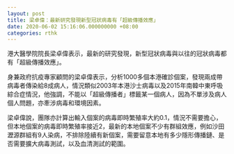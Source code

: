 ```yaml
---
layout: post
title: 梁卓偉：最新研究發現新型冠狀病毒有「超級傳播效應」
date: 2020-06-02 15:16:06.000000000 +08:00
categories: rthk
---
```


港大醫學院院長梁卓偉表示，最新的研究發現，新型冠狀病毒與以往的冠狀病毒都有「超級傳播效應」。

身兼政府抗疫專家顧問的梁卓偉表示，分析1000多個本港確診個案，發現兩成帶病毒者傳染給8成病人，情況類似2003年本港沙士病毒以及2015年南韓中東呼吸綜合症情況，他強調，不能以「超級傳播者」標籤某一個病人，因為不單涉及病人個人問題，亦牽涉病毒和環境因素。

梁卓偉說，團隊亦計算出輸入個案的病毒即時繁殖率大約0.1，情況不需要擔心，但本地個案的病毒即時繁殖率接近2，最新的本地個案不少有群組效應，例如沙田瀝源群組有9人染病，不排除陸續有新個案，需要留意本地有多少隱形傳播鏈、是否需要擴大病毒測試，以及血清測試的範圍。
